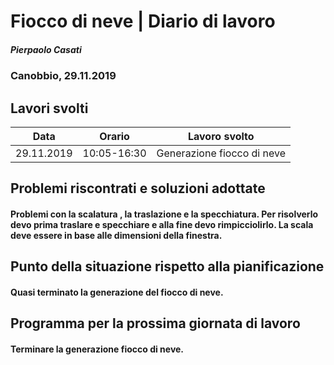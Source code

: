 # Fiocco di neve | Diario di lavoro
##### Pierpaolo Casati
### Canobbio, 29.11.2019

## Lavori svolti


|Data|Orario        |Lavoro svolto                 |
|-----|--------------|------------------------------|
|29.11.2019|10:05-16:30|Generazione fiocco di neve|


##  Problemi riscontrati e soluzioni adottate
#### Problemi con la scalatura , la traslazione e la specchiatura. Per risolverlo devo prima traslare e specchiare e alla fine devo rimpicciolirlo. La scala deve essere in base alle dimensioni della finestra.




##  Punto della situazione rispetto alla pianificazione

#### Quasi terminato la generazione del fiocco di neve.


## Programma per la prossima giornata di lavoro
#### Terminare la generazione fiocco di neve.
